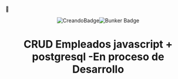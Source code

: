 🕋

<p align="center">
  <img src="https://img.shields.io/badge/Creando-desde-38B2AC?style=for-the-badge&logo=react&logoColor=white" alt="CreandoBadge"/><img src="https://img.shields.io/badge/el-Búnker-1a202c?style=for-the-badge&logo=terminal&logoColor=white" alt="Bunker Badge" />
</p>

<div align="center">

  #  CRUD Empleados javascript + postgresql -En proceso de Desarrollo
